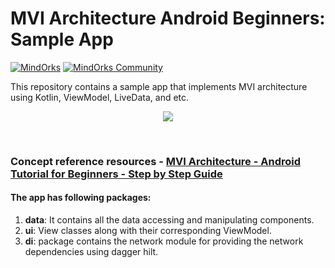 # MVI Architecture Android Beginners: Sample App
[![MindOrks](https://img.shields.io/badge/mindorks-opensource-blue.svg)](https://mindorks.com/open-source-projects)
[![MindOrks Community](https://img.shields.io/badge/join-community-blue.svg)](https://mindorks.com/join-community)

This repository contains a sample app that implements MVI architecture using Kotlin, ViewModel, LiveData, and etc.
<p align="center">
  <img src="https://github.com/MindorksOpenSource/MVI-Architecture-Android-Beginners/blob/master/art/banner-mvi-arch-beginners.png">
</p>
<br>

### Concept reference resources - [MVI Architecture - Android Tutorial for Beginners - Step by Step Guide](https://blog.mindorks.com/mvi-architecture-android-tutorial-for-beginners-step-by-step-guide)

#### The app has following packages:
1. **data**: It contains all the data accessing and manipulating components.
2. **ui**: View classes along with their corresponding ViewModel.
2. **di**: package contains the network module for providing the network dependencies using dagger hilt.
